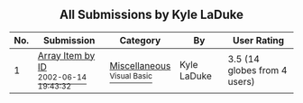 ﻿<div align="center">

## All Submissions by Kyle LaDuke

</div>

No.  | Submission | Category | By   | User Rating
---- | ---------- | -------- | ---- | -----------
1 | [Array Item by ID<br /><sup>2002-06-14 19:43:32</sup>](https://github.com/Planet-Source-Code/kyle-laduke-array-item-by-id__1-35860) | [Miscellaneous<br /><sup>Visual Basic</sup>](../ByCategory/miscellaneous__1-1.md) | Kyle LaDuke | 3.5 (14 globes from 4 users)
